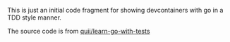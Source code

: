 This is just an initial code fragment for showing devcontainers with go in a TDD style manner.

The source code is from [quii/learn-go-with-tests](https://github.com/quii/learn-go-with-tests/blob/main/hello-world/v8/hello_test.go)
